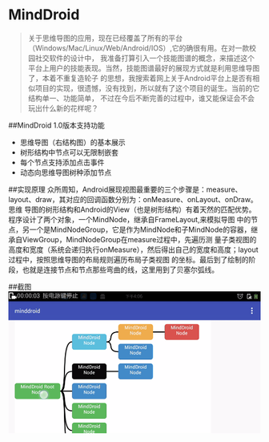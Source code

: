 # MindDroid
>关于思维导图的应用，现在已经覆盖了所有的平台（Windows/Mac/Linux/Web/Android/IOS）,它的确很有用。在对一款校园社交软件的设计中，
我准备打算引入一个技能图谱的概念，来描述这个平台上用户的技能表现。当然，技能图谱最好的展现方式就是利用思维导图了，本着不重复造轮子
的思想，我搜索着网上关于Android平台上是否有相似项目的实现，很遗憾，没有找到，所以就有了这个项目的诞生。当前的它结构单一、功能简单，
不过在今后不断完善的过程中，谁又能保证会不会玩出什么新的花样呢？

##MindDroid 1.0版本支持功能
* 思维导图（右结构图）的基本展示
* 树形结构中节点可以无限制嵌套
* 每个节点支持添加点击事件
* 动态向思维导图树种添加节点

##实现原理
众所周知，Android展现视图最重要的三个步骤是：measure、layout、draw，其对应的回调函数分别为：onMeasure、onLayout、onDraw。思维
导图的树形结构和Android的View（也是树形结构）有着天然的匹配优势。程序设计了两个对象，一个MindNode，继承自FrameLayout,来模拟导图
中的节点，另一个是MindNodeGroup，它是作为MindNode和子MindNode的容器，继承自ViewGroup，MindNodeGroup在measure过程中，先遍历测
量子类视图的高度和宽度（系统会递归执行onMeasure），然后得出自己的宽度和高度；layout过程中，按照思维导图的布局规则遍历布局子类视图
的坐标。最后到了绘制的阶段，也就是连接节点和节点那些弯曲的线，这里用到了贝塞尔弧线。

##截图
![image](https://github.com/LongMiao/MindDroid/raw/master/screenshots/Screenshot.gif)